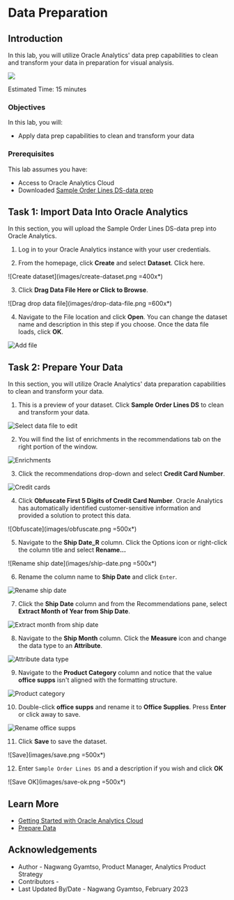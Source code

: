 # Data Preparation

## Introduction

In this lab, you will utilize Oracle Analytics' data prep capabilities to clean and transform your data in preparation for visual analysis.

  ![](images/data-prep-overview.png)

Estimated Time: 15 minutes

### Objectives

In this lab, you will:
* Apply data prep capabilities to clean and transform your data


### Prerequisites

This lab assumes you have:
* Access to Oracle Analytics Cloud
* Downloaded [Sample Order Lines DS-data prep](https://objectstorage.us-phoenix-1.oraclecloud.com/p/wF3a2m0cUSN7-O_hxcpQW6tk1k-MO8fqGyJFfBsNFW75j-cNemttyPZ7rWiE6heJ/n/idbwmyplhk4t/b/LiveLabsFiles/o/Sample%20Order%20Lines%20DS-data%20prep.xlsx)


## Task 1: Import Data Into Oracle Analytics
In this section, you will upload the Sample Order Lines DS-data prep into Oracle Analytics.

1. Log in to your Oracle Analytics instance with your user credentials.

2. From the homepage, click **Create** and select **Dataset**. Click here.

  ![Create dataset](images/create-dataset.png =400x*)

3. Click **Drag Data File Here or Click to Browse**.

  ![Drag drop data file](images/drop-data-file.png =600x*)

4. Navigate to the File location and click **Open**. You can change the dataset name and description in this step if you choose. Once the data file loads, click **OK**.

  ![Add file](images/ok.png)

## Task 2: Prepare Your Data
In this section, you will utilize Oracle Analytics' data preparation capabilities to clean and transform your data.

1. This is a preview of your dataset. Click **Sample Order Lines DS** to clean and transform your data.

  ![Select data file to edit](images/click-sample-orders.png)

2. You will find the list of enrichments in the recommendations tab on the right portion of the window.

  ![Enrichments](images/enrichments.png)

3. Click the recommendations drop-down and select **Credit Card Number**.

  ![Credit cards](images/rec-drop-down.png)

4. Click **Obfuscate First 5 Digits of Credit Card Number**. Oracle Analytics has automatically identified customer-sensitive information and provided a solution to protect this data.

  ![Obfuscate](images/obfuscate.png =500x*)

5. Navigate to the **Ship Date_R** column. Click the Options icon or right-click the column title and select  **Rename...**

  ![Rename ship date](images/ship-date.png =500x*)

6. Rename the column name to **Ship Date** and click <code>Enter</code>.

  ![Rename ship date](images/rename-ship-date.png)

7. Click the **Ship Date** column and from the Recommendations pane, select **Extract Month of Year from Ship Date**.

  ![Extract month from ship date](images/extract-month.png)

8. Navigate to the **Ship Month** column. Click the **Measure** icon and change the data type to an **Attribute**.

  ![Attribute data type](images/attribute.png)

9. Navigate to the **Product Category** column and notice that the value **office supps** isn't aligned with the formatting structure.

  ![Product category](images/product-category.png)

10. Double-click **office supps** and rename it to **Office Supplies**. Press **Enter** or click away to save.

  ![Rename office supps](images/rename-office-supps.png)

11. Click **Save** to save the dataset.

  ![Save](images/save.png =500x*)

12. Enter <code>Sample Order Lines DS</code> and a description if you wish and click **OK**

  ![Save OK](images/save-ok.png =500x*)


## Learn More
* [Getting Started with Oracle Analytics Cloud](https://docs.oracle.com/en/cloud/paas/analytics-cloud/acsgs/what-is-oracle-analytics-cloud.html#GUID-E68C8A55-1342-43BB-93BC-CA24E353D873)
* [Prepare Data](https://docs.oracle.com/en/cloud/paas/analytics-cloud/acubi/prepare-data.html)

## Acknowledgements
* Author - Nagwang Gyamtso, Product Manager, Analytics Product Strategy
* Contributors -
* Last Updated By/Date - Nagwang Gyamtso, February 2023
